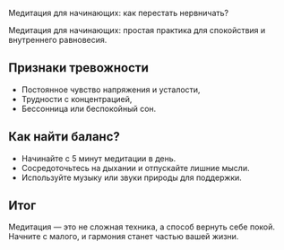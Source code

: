 Медитация для начинающих: как перестать нервничать?

Медитация для начинающих: простая практика для спокойствия и внутреннего равновесия.

## Признаки тревожности

* Постоянное чувство напряжения и усталости,
* Трудности с концентрацией,
* Бессонница или беспокойный сон.

## Как найти баланс?

* Начинайте с 5 минут медитации в день.
* Сосредоточьтесь на дыхании и отпускайте лишние мысли.
* Используйте музыку или звуки природы для поддержки.

## Итог

Медитация — это не сложная техника, а способ вернуть себе покой. Начните с малого, и гармония станет частью вашей жизни.

